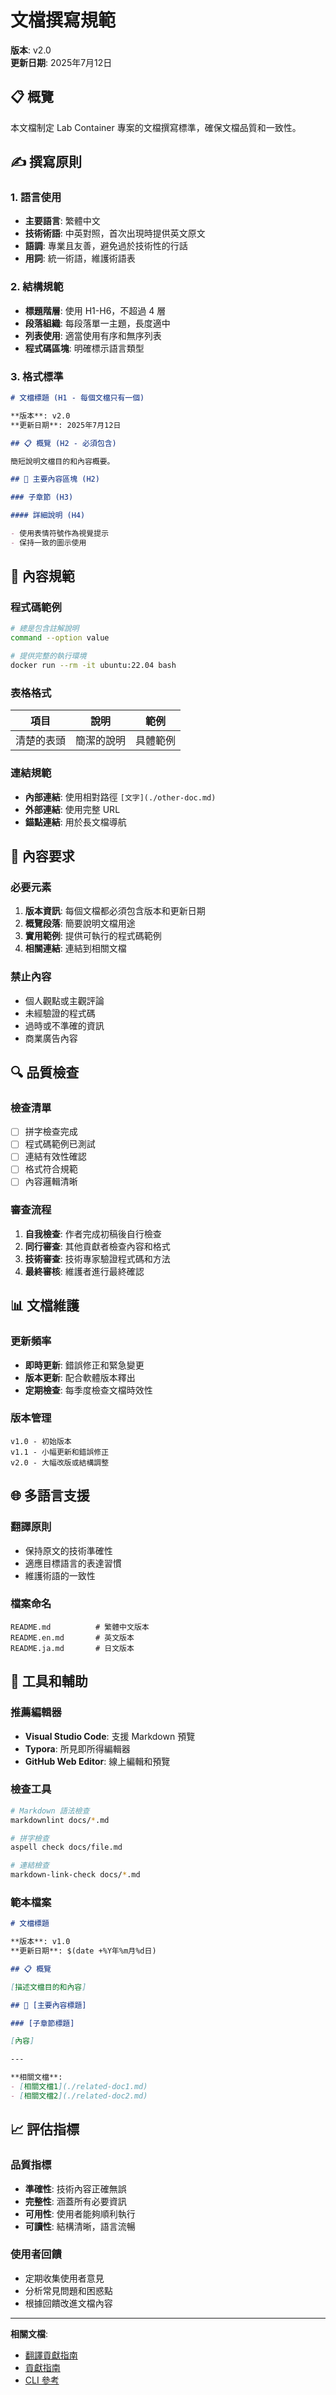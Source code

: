 # 文檔撰寫規範

**版本**: v2.0  
**更新日期**: 2025年7月12日  

## 📋 概覽

本文檔制定 Lab Container 專案的文檔撰寫標準，確保文檔品質和一致性。

## ✍️ 撰寫原則

### 1. 語言使用
- **主要語言**: 繁體中文
- **技術術語**: 中英對照，首次出現時提供英文原文
- **語調**: 專業且友善，避免過於技術性的行話
- **用詞**: 統一術語，維護術語表

### 2. 結構規範
- **標題階層**: 使用 H1-H6，不超過 4 層
- **段落組織**: 每段落單一主題，長度適中
- **列表使用**: 適當使用有序和無序列表
- **程式碼區塊**: 明確標示語言類型

### 3. 格式標準
```markdown
# 文檔標題 (H1 - 每個文檔只有一個)

**版本**: v2.0  
**更新日期**: 2025年7月12日  

## 📋 概覽 (H2 - 必須包含)

簡短說明文檔目的和內容概要。

## 🔧 主要內容區塊 (H2)

### 子章節 (H3)

#### 詳細說明 (H4)

- 使用表情符號作為視覺提示
- 保持一致的圖示使用
```

## 📝 內容規範

### 程式碼範例
```bash
# 總是包含註解說明
command --option value

# 提供完整的執行環境
docker run --rm -it ubuntu:22.04 bash
```

### 表格格式
| 項目 | 說明 | 範例 |
|------|------|------|
| 清楚的表頭 | 簡潔的說明 | 具體範例 |

### 連結規範
- **內部連結**: 使用相對路徑 `[文字](./other-doc.md)`
- **外部連結**: 使用完整 URL
- **錨點連結**: 用於長文檔導航

## 🎯 內容要求

### 必要元素
1. **版本資訊**: 每個文檔都必須包含版本和更新日期
2. **概覽段落**: 簡要說明文檔用途
3. **實用範例**: 提供可執行的程式碼範例
4. **相關連結**: 連結到相關文檔

### 禁止內容
- 個人觀點或主觀評論
- 未經驗證的程式碼
- 過時或不準確的資訊
- 商業廣告內容

## 🔍 品質檢查

### 檢查清單
- [ ] 拼字檢查完成
- [ ] 程式碼範例已測試
- [ ] 連結有效性確認
- [ ] 格式符合規範
- [ ] 內容邏輯清晰

### 審查流程
1. **自我檢查**: 作者完成初稿後自行檢查
2. **同行審查**: 其他貢獻者檢查內容和格式
3. **技術審查**: 技術專家驗證程式碼和方法
4. **最終審核**: 維護者進行最終確認

## 📊 文檔維護

### 更新頻率
- **即時更新**: 錯誤修正和緊急變更
- **版本更新**: 配合軟體版本釋出
- **定期檢查**: 每季度檢查文檔時效性

### 版本管理
```
v1.0 - 初始版本
v1.1 - 小幅更新和錯誤修正
v2.0 - 大幅改版或結構調整
```

## 🌐 多語言支援

### 翻譯原則
- 保持原文的技術準確性
- 適應目標語言的表達習慣
- 維護術語的一致性

### 檔案命名
```
README.md          # 繁體中文版本
README.en.md       # 英文版本
README.ja.md       # 日文版本
```

## 🔧 工具和輔助

### 推薦編輯器
- **Visual Studio Code**: 支援 Markdown 預覽
- **Typora**: 所見即所得編輯器
- **GitHub Web Editor**: 線上編輯和預覽

### 檢查工具
```bash
# Markdown 語法檢查
markdownlint docs/*.md

# 拼字檢查
aspell check docs/file.md

# 連結檢查
markdown-link-check docs/*.md
```

### 範本檔案
```markdown
# 文檔標題

**版本**: v1.0  
**更新日期**: $(date +%Y年%m月%d日)  

## 📋 概覽

[描述文檔目的和內容]

## 🔧 [主要內容標題]

### [子章節標題]

[內容]

---

**相關文檔**:
- [相關文檔1](./related-doc1.md)
- [相關文檔2](./related-doc2.md)
```

## 📈 評估指標

### 品質指標
- **準確性**: 技術內容正確無誤
- **完整性**: 涵蓋所有必要資訊
- **可用性**: 使用者能夠順利執行
- **可讀性**: 結構清晰，語言流暢

### 使用者回饋
- 定期收集使用者意見
- 分析常見問題和困惑點
- 根據回饋改進文檔內容

---

**相關文檔**:
- [翻譯貢獻指南](./translation-guide.md)
- [貢獻指南](./contributing.md)
- [CLI 參考](./cli-reference.md)